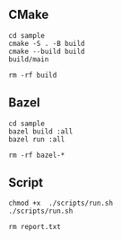 ## CMake
```shell
cd sample
cmake -S . -B build
cmake --build build
build/main
```

```shell
rm -rf build
```

## Bazel
```shell
cd sample
bazel build :all
bazel run :all
```

```shell
rm -rf bazel-*
```

## Script

```shell
chmod +x  ./scripts/run.sh
./scripts/run.sh
```

```shell
rm report.txt
```